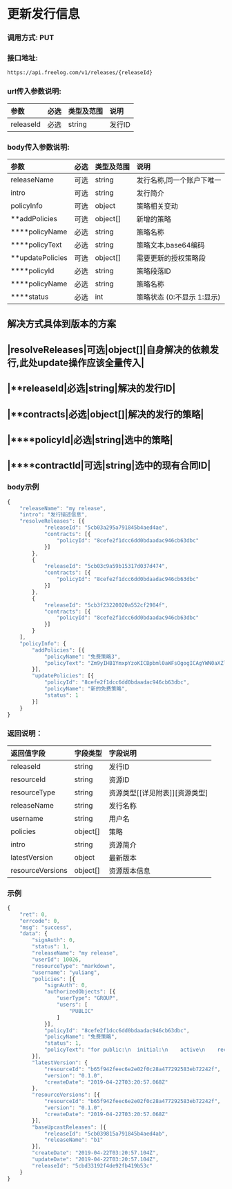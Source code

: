 # 更新发行信息

### 调用方式: PUT

### 接口地址:

```
https://api.freelog.com/v1/releases/{releaseId}
```

### url传入参数说明:

| 参数 | 必选 | 类型及范围 | 说明 |
| :--- | :--- | :--- | :--- |
|releaseId|必选|string|发行ID|

### body传入参数说明:

| 参数 | 必选 | 类型及范围 | 说明 |
| :--- | :--- | :--- | :--- |
|releaseName|可选|string|发行名称,同一个账户下唯一|
|intro|可选|string|发行简介|
|policyInfo|可选|object|策略相关变动|
|**addPolicies|可选|object[]| 新增的策略 |
|****policyName|必选|string| 策略名称 |
|****policyText|必选|string| 策略文本,base64编码 |
|**updatePolicies|可选|object[]| 需要更新的授权策略段 |
|****policyId|必选|string| 策略段落ID |
|****policyName|必选|string| 策略名称 |
|****status|必选|int| 策略状态 (0:不显示 1:显示) |


## 解决方式具体到版本的方案
## |resolveReleases|可选|object[]|自身解决的依赖发行,此处update操作应该全量传入|
## |**releaseId|必选|string|解决的发行ID|
## |**contracts|必选|object[]|解决的发行的策略|
## |****policyId|必选|string|选中的策略|
## |****contractId|可选|string|选中的现有合同ID|



### body示例

```js
{
	"releaseName": "my release",
	"intro": "发行描述信息",
	"resolveReleases": [{
			"releaseId": "5cb03a295a791845b4aed4ae",
			"contracts": [{
				"policyId": "8cefe2f1dcc6dd0bdaadac946cb63dbc"
			}]
		},
		{
			"releaseId": "5cb03c9a59b15317d037d474",
			"contracts": [{
				"policyId": "8cefe2f1dcc6dd0bdaadac946cb63dbc"
			}]
		},
		{
			"releaseId": "5cb3f23220020a552cf2984f",
			"contracts": [{
				"policyId": "8cefe2f1dcc6dd0bdaadac946cb63dbc"
			}]
		}
	],
	"policyInfo": {
		"addPolicies": [{
			"policyName": "免费策略3",
			"policyText": "Zm9yIHB1YmxpYzoKICBpbml0aWFsOgogICAgYWN0aXZlCiAgICByZWNvbnRyYWN0YWJsZQogICAgcHJlc2VudGFibGUKICAgIHRlcm1pbmF0ZQ=="
		}],
		"updatePolicies": [{
			"policyId": "8cefe2f1dcc6dd0bdaadac946cb63dbc",
			"policyName": "新的免费策略",
			"status": 1
		}]
	}
}
```

### 返回说明：

| 返回值字段 | 字段类型 | 字段说明 |
| :--- | :--- | :--- |
| releaseId | string | 发行ID|
| resourceId | string | 资源ID|
| resourceType | string | 资源类型[[详见附表]][资源类型] |
| releaseName | string | 发行名称 |
| username	| string| 用户名|
| policies|object[]|策略|
| intro|string|资源简介|
| latestVersion|object|最新版本|
| resourceVersions|object[]|资源版本信息|

### 示例

```js
{
	"ret": 0,
	"errcode": 0,
	"msg": "success",
	"data": {
		"signAuth": 0,
		"status": 1,
		"releaseName": "my release",
		"userId": 10026,
		"resourceType": "markdown",
		"username": "yuliang",
		"policies": [{
			"signAuth": 0,
			"authorizedObjects": [{
				"userType": "GROUP",
				"users": [
					"PUBLIC"
				]
			}],
			"policyId": "8cefe2f1dcc6dd0bdaadac946cb63dbc",
			"policyName": "免费策略",
			"status": 1,
			"policyText": "for public:\n  initial:\n    active\n    recontractable\n    presentable\n    terminate"
		}],
		"latestVersion": {
			"resourceId": "b65f942feec6e2e02f0c28a477292583eb72242f",
			"version": "0.1.0",
			"createDate": "2019-04-22T03:20:57.068Z"
		},
		"resourceVersions": [{
			"resourceId": "b65f942feec6e2e02f0c28a477292583eb72242f",
			"version": "0.1.0",
			"createDate": "2019-04-22T03:20:57.068Z"
		}],
		"baseUpcastReleases": [{
			"releaseId": "5cb039815a791845b4aed4ab",
			"releaseName": "b1"
		}],
		"createDate": "2019-04-22T03:20:57.104Z",
		"updateDate": "2019-04-22T03:20:57.104Z",
		"releaseId": "5cbd33192f4de92fb419b53c"
	}
}
```


